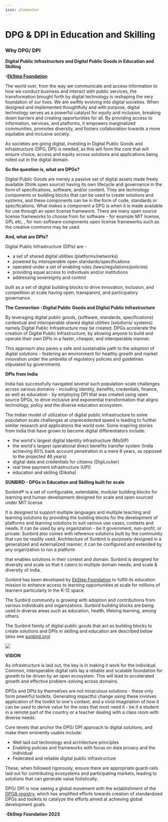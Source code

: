 ```yaml
---
icon: elementor
---
```


# DPG & DPI in Education and Skilling

### **Why DPG/ DPI** <a href="#id-4vl2fooem9tm" id="id-4vl2fooem9tm"></a>

**Digital Public Infrastructure and Digital Public Goods in Education and Skilling**

**-**[**EkStep Foundation**](https://www.ekstep.org/)

The world over, from the way we communicate and access information to how we conduct business and interact with public services, the transformation brought forth by digital technology is reshaping the very foundation of our lives. We are swiftly evolving into digital societies. When designed and implemented thoughtfully and with purpose, digital technology serves as a powerful catalyst for equity and inclusion, breaking down barriers and creating opportunities for all. By providing access to information, services, and platforms, it empowers marginalized communities, promotes diversity, and fosters collaboration towards a more equitable and inclusive society.

As societies are going digital, investing in Digital Public Goods and Infrastructure (DPG, DPI) is needed, as this will form the core that will ensure choice, access and equity across solutions and applications being rolled out in the digital domain.

**So the question is, what are DPGs?**

Digital Public Goods are merely a passive set of digital assets made freely available (think open source) having its own lifecycle and governance in the form of specifications, software, and/or content. They are technology components or building blocks that can be used to create solutions and systems, and these components can be in the form of code, standards or specifications. What makes a component a DPG is when it is made available for use through an open license framework. There are many open source license frameworks to choose from for software - for example MIT license, GPL etc, , for non-software components open license frameworks such as the creative commons may be used.

**And, what are DPIs?**

Digital Public Infrastructure (DPIs) are -

* a set of shared digital utilities (platforms/networks)
* powered by interoperable open standards/specifications
* operated under a set of enabling rules (laws/regulations/policies)
* providing equal access to individuals and/or institutions
* addressing sovereignty and control

built as a set of digital building blocks to drive innovation, inclusion, and competition at scale having open, transparent, and participatory governance.

**The Connection : Digital Public Goods and Digital Public Infrastructure**

By leveraging digital public goods, (software, standards, specifications) contextual and interoperable shared digital utilities (solutions/ systems) namely Digital Public Infrastructure may be created. DPGs accelerate the creation of Digital Public Infrastructure, by allowing anyone to build and operate their own DPIs in a faster, cheaper, and interoperable manner.

This approach also paves a safe and sustainable path to the adoption of digital solutions - fostering an environment for healthy growth and market innovation under the umbrella of regulatory policies and guidelines stipulated by governments

**DPIs from India**

India has successfully navigated several such population-scale challenges across various domains - including identity, benefits, credentials, finance, as well as education - by employing DPI that was created using open source DPGs, to drive inclusive and exponential transformation that aligns technology, policy and the diverse education ecosystem.

The Indian model of utilization of digital public infrastructure to solve population scale challenges at unprecedented speed is leading to further similar research and applications the world over. Some inspiring stories from India that have grown to become digital differentiators include:

* the world's largest digital Identity infrastructure (MoSIP)
* the world's largest operational direct benefits transfer system (India achieving 80% bank account penetration in a mere 6 years, as opposed to the projected 46 years)
* digital data and credentials for citizens (DigiLocker)
* real time payment infrastructure (UPI)
* education and skilling (Diksha)

**SUNBIRD - DPGs in Education and Skilling built for scale**

Sunbird® is a set of configurable, extendable, modular building blocks for learning and human development designed for scale and open sourced under MIT license

It is designed to support multiple languages and multiple teaching and learning solutions by providing the building blocks for the development of platforms and learning solutions to suit various use cases, contexts and needs. It can be used by any organization - be it government, non-profit, or private. Sunbird also comes with reference solutions built by the community that can be readily used. Architecture of Sunbird is purposely designed in a generalized and externalized manner, it can be configured and extended by any organization to run a platform

that enables solutions in their context and domain. Sunbird is designed for diversity and scale so that it caters to multiple domain needs; and scale & diversity of India.

Sunbird has been developed by [EkStep Foundation](https://www.ekstep.org/) to fulfill its education mission to enhance access to learning opportunities at scale for millions of learners particularly in the K-12 space.

The Sunbird community is growing with adoption and contributions from various individuals and organizations. Sunbird building blocks are being used in diverse areas such as education, health, lifelong learning, among others.

The Sunbird family of digital public goods that act as building blocks to create solutions and DPIs in skilling and education are described below (also see [sunbird.org](https://sunbird.org/sunbird.org))

![](<../.gitbook/assets/0 (4).png>)

**VISION**

As infrastructure is laid out, the key is in making it work for the individual. Common, interoperable digital rails lay a reliable and scalable foundation for growth to be driven by an open ecosystem. This will lead to accelerated growth and effective problem-solving across domains.

DPGs and DPIs by themselves are not miraculous solutions - these only form powerful toolkits. Generating impactful change using these involves application of the toolkit to one's context, and a vivid imagination of how it can be used to derive value for the ones that most need it - be it a student in a remote part of the country or a teacher dealing with a class room with diverse needs.

Core tenets that anchor the DPG/ DPI approach to digital solutions, and make them eminently usable include:

* Well laid out technology and architecture principles
* Enabling policies and frameworks with focus on data privacy and the individual
* Federated and reliable digital public infrastructure

These, when followed rigorously, ensure there are appropriate guard-rails laid out for contributing ecosystems and participating markets, leading to solutions that can generate value holistically.

DPG/ DPI is now seeing a global movement with the establishment of the [DPGA registry](https://digitalpublicgoods.net/registry/), which has amplified efforts towards creation of standardized DPGs and toolkits to catalyze the efforts aimed at achieving global development goals.

\-**EkStep Foundation 2023**
